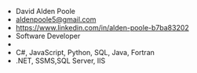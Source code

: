 - David Alden Poole
- aldenpoole5@gmail.com
- https://www.linkedin.com/in/alden-poole-b7ba83202
- Software Developer
- 
- C#, JavaScript, Python, SQL, Java, Fortran
- .NET, SSMS,SQL Server, IIS

<!---
david-alden-2112/david-alden-2112 is a ✨ special ✨ repository because its `README.md` (this file) appears on your GitHub profile.
You can click the Preview link to take a look at your changes.
--->
